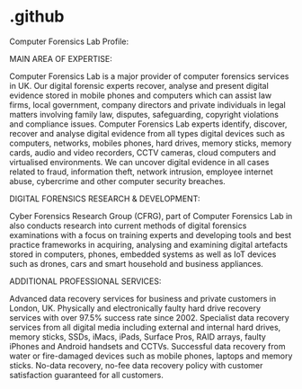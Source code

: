 # .github
Computer Forensics Lab Profile: 

MAIN AREA OF EXPERTISE:

Computer Forensics Lab is a major provider of computer forensics services in UK. Our digital forensic experts recover, analyse and present digital evidence stored in mobile phones and computers which can assist law firms, local government, company directors and private individuals in legal matters involving family law, disputes, safeguarding, copyright violations and compliance issues. Computer Forensics Lab experts identify, discover, recover and analyse digital evidence from all types digital devices such as computers, networks, mobiles phones, hard drives, memory sticks, memory cards, audio and video recorders, CCTV cameras, cloud computers and virtualised environments.  We can uncover digital evidence in all cases related to fraud, information theft, network intrusion, employee internet abuse, cybercrime and other computer security breaches.

DIGITAL FORENSICS RESEARCH & DEVELOPMENT:

Cyber Forensics Research Group (CFRG), part of Computer Forensics Lab in also conducts research into current methods of digital forensics examinations with a focus on training experts and developing tools and best practice frameworks in acquiring, analysing and examining digital artefacts stored in computers, phones, embedded systems as well as IoT devices such as drones, cars and smart household and business appliances.

ADDITIONAL PROFESSIONAL SERVICES:

Advanced data recovery services for business and private customers in London, UK. Physically and electronically faulty hard drive recovery services with over 97.5% success rate since 2002. Specialist data recovery services from all digital media including external and internal hard drives, memory sticks, SSDs, iMacs, iPads, Surface Pros, RAID arrays, faulty iPhones and Android handsets and CCTVs. Successful data recovery from water or fire-damaged devices such as mobile phones, laptops and memory sticks. No-data recovery, no-fee data recovery policy with customer satisfaction guaranteed for all customers.
